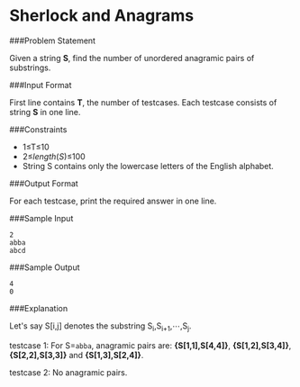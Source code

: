 Sherlock and Anagrams
======================

###Problem Statement

Given a string **S**, find the number of unordered anagramic pairs of substrings.

###Input Format

First line contains **T**, the number of testcases. Each testcase consists of string **S** in one line.

###Constraints 
* 1≤T≤10 
* 2≤*length*(*S*)≤100 
* String S contains only the lowercase letters of the English alphabet.

###Output Format

For each testcase, print the required answer in one line.

###Sample Input
```
2
abba
abcd
```
###Sample Output
```
4
0
```
###Explanation

Let's say S[i,j] denotes the substring S<sub>i</sub>,S<sub>i+1</sub>,⋯,S<sub>j</sub>.

testcase 1: 
For S=`abba`, anagramic pairs are: **{S[1,1],S[4,4]}**, **{S[1,2],S[3,4]}**, **{S[2,2],S[3,3]}** and **{S[1,3],S[2,4]}**.

testcase 2: 
No anagramic pairs.